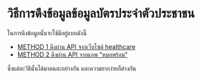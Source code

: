 # วิธีการดึงข้อมูลข้อมูลบัตรประจำตัวประชาชน

ในการดึงข้อมูลนั้นจะใช้มีอยู่แบบดังนี้
- [METHOD 1 ดึงผ่าน API จากเว็บไซต์ healthcare](./method_1/README.md)
- [METHOD 2 ดึงผ่าน API จากแอพ "หมอพร้อม"](./method_2/README.md)

ซึ่งแต่ละวิธีนั้นได้มาคนละอย่างกัน และความยากง่ายก็ต่างกัน